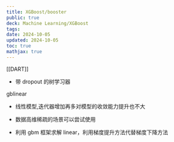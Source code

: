 ```yaml
---
title: XGBoost/booster
public: true
deck: Machine Learning/XGBoost
tags:
date: 2024-10-05
updated: 2024-10-05
toc: true
mathjax: true
---
```




[[DART]]

  + 带 dropout 的树学习器

gblinear

  + 线性模型,迭代器增加再多对模型的收敛能力提升也不大

  + 数据高维稀疏的场景可以尝试使用

  + 利用 gbm 框架求解 linear，利用梯度提升方法代替梯度下降方法
